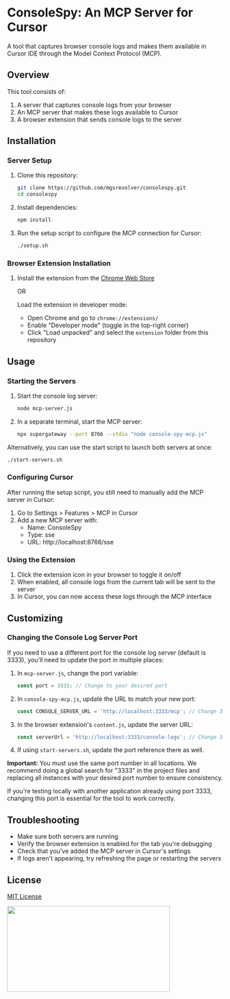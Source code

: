 # ConsoleSpy: An MCP Server for Cursor

A tool that captures browser console logs and makes them available in Cursor IDE through the Model Context Protocol (MCP).

## Overview

This tool consists of:

1. A server that captures console logs from your browser
2. An MCP server that makes these logs available to Cursor
3. A browser extension that sends console logs to the server

## Installation

### Server Setup

1. Clone this repository:

   ```bash
   git clone https://github.com/mgsrevolver/consolespy.git
   cd consolespy
   ```

2. Install dependencies:

   ```bash
   npm install
   ```

3. Run the setup script to configure the MCP connection for Cursor:
   ```bash
   ./setup.sh
   ```

### Browser Extension Installation

1. Install the extension from the [Chrome Web Store](https://chromewebstore.google.com/detail/consolespy/dakkehkpcaahfjembkhchoplffakkcie?authuser=0&hl=en)

   OR

   Load the extension in developer mode:

   - Open Chrome and go to `chrome://extensions/`
   - Enable "Developer mode" (toggle in the top-right corner)
   - Click "Load unpacked" and select the `extension` folder from this repository

## Usage

### Starting the Servers

1. Start the console log server:

   ```bash
   node mcp-server.js
   ```

2. In a separate terminal, start the MCP server:
   ```bash
   npx supergateway --port 8766 --stdio "node console-spy-mcp.js"
   ```

Alternatively, you can use the start script to launch both servers at once:

```bash
./start-servers.sh
```

### Configuring Cursor

After running the setup script, you still need to manually add the MCP server in Cursor:

1. Go to Settings > Features > MCP in Cursor
2. Add a new MCP server with:
   - Name: ConsoleSpy
   - Type: sse
   - URL: http://localhost:8766/sse

### Using the Extension

1. Click the extension icon in your browser to toggle it on/off
2. When enabled, all console logs from the current tab will be sent to the server
3. In Cursor, you can now access these logs through the MCP interface

## Customizing

### Changing the Console Log Server Port

If you need to use a different port for the console log server (default is 3333), you'll need to update the port in multiple places:

1. In `mcp-server.js`, change the port variable:

   ```javascript
   const port = 3333; // Change to your desired port
   ```

2. In `console-spy-mcp.js`, update the URL to match your new port:

   ```javascript
   const CONSOLE_SERVER_URL = 'http://localhost:3333/mcp'; // Change 3333 to your port
   ```

3. In the browser extension's `content.js`, update the server URL:

   ```javascript
   const serverUrl = 'http://localhost:3333/console-logs'; // Change 3333 to your port
   ```

4. If using `start-servers.sh`, update the port reference there as well.

**Important:** You must use the same port number in all locations. We recommend doing a global search for "3333" in the project files and replacing all instances with your desired port number to ensure consistency.

If you're testing locally with another application already using port 3333, changing this port is essential for the tool to work correctly.

## Troubleshooting

- Make sure both servers are running
- Verify the browser extension is enabled for the tab you're debugging
- Check that you've added the MCP server in Cursor's settings
- If logs aren't appearing, try refreshing the page or restarting the servers

## License

[MIT License](LICENSE)

<a href="https://glama.ai/mcp/servers/uVY0ERoHE0">
  <img width="380" height="200" src="https://glama.ai/mcp/servers/uVY0ERoHE0/badge" />
</a>

